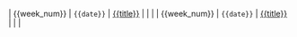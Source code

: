| {{week_num}} | `{{date}}` | [{{title}}](data/{{year}}/{{date}}) | []() | []() |
| {{week_num}} | `{{date}}` | [{{title}}]({{date}}) | []() | []() |
